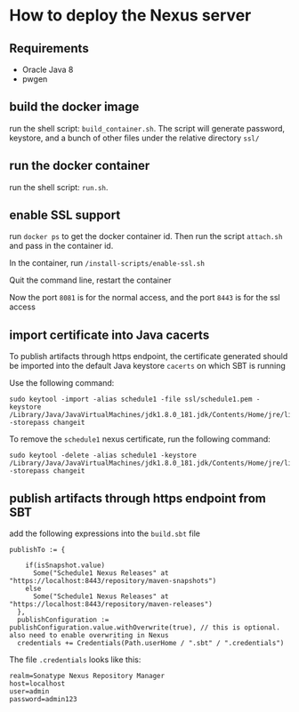 # How to deploy the Nexus server

## Requirements
 * Oracle Java 8
 * pwgen
 
## build the docker image

run the shell script: ```build_container.sh```. The script will generate password, keystore, and a bunch of other files under the relative directory ```ssl/```

## run the docker container

run the shell script: ```run.sh```. 

## enable SSL support

run ```docker ps``` to get the docker container id. Then run the script ```attach.sh``` and pass in the container id. 

In the container, run ```/install-scripts/enable-ssl.sh```

Quit the command line, restart the container

Now the port ```8081``` is for the normal access, and the port ```8443``` is for the ssl access

## import certificate into Java cacerts

To publish artifacts through https endpoint, the certificate generated should be imported into the default Java keystore ```cacerts``` on which SBT is running

Use the following command:

```
sudo keytool -import -alias schedule1 -file ssl/schedule1.pem -keystore /Library/Java/JavaVirtualMachines/jdk1.8.0_181.jdk/Contents/Home/jre/lib/security/cacerts -storepass changeit
```

To remove the ```schedule1``` nexus certificate, run the following command:

```
sudo keytool -delete -alias schedule1 -keystore /Library/Java/JavaVirtualMachines/jdk1.8.0_181.jdk/Contents/Home/jre/lib/security/cacerts -storepass changeit
```  

## publish artifacts through https endpoint from SBT

add the following expressions into the ```build.sbt``` file

```
publishTo := {

    if(isSnapshot.value)
      Some("Schedule1 Nexus Releases" at "https://localhost:8443/repository/maven-snapshots")
    else
      Some("Schedule1 Nexus Releases" at "https://localhost:8443/repository/maven-releases")
  },
  publishConfiguration := publishConfiguration.value.withOverwrite(true), // this is optional. also need to enable overwriting in Nexus
  credentials += Credentials(Path.userHome / ".sbt" / ".credentials")
``` 

The file ```.credentials``` looks like this:
```
realm=Sonatype Nexus Repository Manager
host=localhost
user=admin
password=admin123
```

